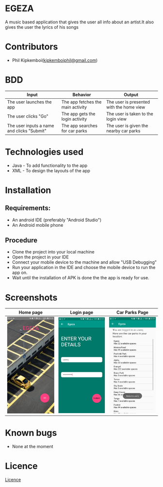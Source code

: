 # EGEZA
A music based application that gives the user all info about an artist.It also gives the user the lyrics of his songs

# Contributors
* Phil Kipkemboi(kipkemboiphil@gmail.com)


# BDD
| Input                                      | Behavior                                 | Output                                        |
|--------------------------------------------|------------------------------------------|-----------------------------------------------|
| The user launches the app                  | The app fetches the main activity        | The user is presented with the home view |
| The user clicks "Go"              | The app gets the login activity           | The user is taken to the login view        |
| The user inputs a name and clicks "Submit" | The app searches for car parks | The user is given the nearby car parks        |

# Technologies used
* Java - To add functionality to the app
* XML - To design the layouts of the app

# Installation
## Requirements:
* An android IDE (preferably "Android Studio")
* An Android mobile phone

## Procedure
* Clone the project into your local machine
* Open the project in your IDE
* Connect your mobile device to the machine and allow "USB Debugging"
* Run your application in the IDE and choose the mobile device to run the app on.
* Wait until the installation of APK is done the the app is ready for use.

# Screenshots
| Home page                                                                                    | Login page                                                                                    | Car Parks Page                                                                                    |
|-------------------------------------------------------------------------------------------------|-------------------------------------------------------------------------------------------------|----------------------------------------------------------------------------------------------|
| ![<img src="/readme/EgezaHome.jpg"](/readme/EgezaHome.jpg) | ![<img src="/readme/EgezaLogin.jpg](/readme/EgezaLogin.jpg) | ![<img src="/readme/EgezaCarparks.jpg](/readme/EgezaCarparks.jpg) |

# Known bugs
* None at the moment

# Licence

[Licence](Licence)
